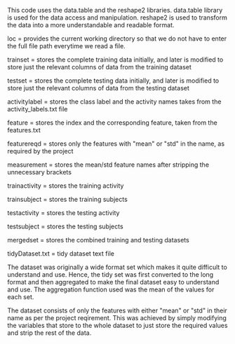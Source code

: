 This code uses the data.table and the reshape2 libraries.
data.table library is used for the data access and manipulation.
reshape2 is used to transform the data into a more understandable and readable format.

loc = provides the current working directory so that we do not have to enter the full file path everytime we read a file.

trainset = stores the complete training data initially, and later is modified to store just the relevant columns of data from the training dataset

testset = stores the complete testing data initially, and later is modified to store just the relevant columns of data from the testing dataset

activitylabel = stores the class label and the activity names takes from the activity_labels.txt file 

feature = stores the index and the corresponding feature, taken from the features.txt

featurereqd = stores only the features with "mean" or "std" in the name, as required by the project

measurement = stores the mean/std feature names after stripping the unnecessary brackets

trainactivity = stores the training activity 

trainsubject = stores the training subjects

testactivity = stores the testing activity 

testsubject = stores the testing subjects

mergedset = stores the combined training and testing datasets

tidyDataset.txt = tidy dataset text file


The dataset was originally a wide format set which makes it quite difficult to understand and use.
Hence, the tidy set was first converted to the long format and then aggregated to make the final dataset easy to understand and use.
The aggregation function used was the mean of the values for each set.

The dataset consists of only the features with either "mean" or "std" in their name as per the project reqirement. This was achieved by simply modifying 
the variables that store to the whole dataset to just store the required values and strip the rest of the data.


